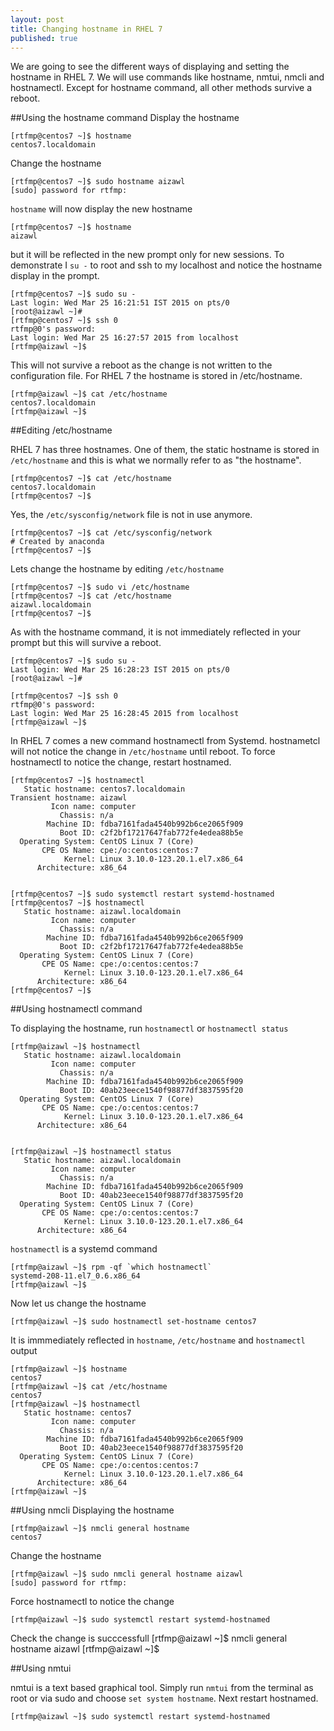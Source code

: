 ```yaml
---
layout: post
title: Changing hostname in RHEL 7
published: true
---
```

We are going to see the different ways of displaying and setting the hostname in RHEL 7. We will use commands like hostname, nmtui, nmcli and hostnamectl. Except for hostname command, all other methods survive a reboot.

##Using the hostname command
Display the hostname

    [rtfmp@centos7 ~]$ hostname
    centos7.localdomain

Change the hostname

    [rtfmp@centos7 ~]$ sudo hostname aizawl
    [sudo] password for rtfmp:

`hostname` will now display the new hostname

    [rtfmp@centos7 ~]$ hostname
    aizawl

but it will be reflected in the new prompt only for new sessions. To demonstrate I `su -` to root and ssh to my localhost and notice the hostname display in the prompt.

    [rtfmp@centos7 ~]$ sudo su -
    Last login: Wed Mar 25 16:21:51 IST 2015 on pts/0
    [root@aizawl ~]#
    [rtfmp@centos7 ~]$ ssh 0
    rtfmp@0's password:
    Last login: Wed Mar 25 16:27:57 2015 from localhost
    [rtfmp@aizawl ~]$

This will not survive a reboot as the change is not written to the configuration file. For RHEL 7 the hostname is stored in /etc/hostname.

    [rtfmp@aizawl ~]$ cat /etc/hostname
    centos7.localdomain
    [rtfmp@aizawl ~]$


##Editing  /etc/hostname

RHEL 7 has three hostnames. One of them, the static hostname is stored in  `/etc/hostname` and this is what we normally refer to as "the hostname". 

    [rtfmp@centos7 ~]$ cat /etc/hostname
    centos7.localdomain
    [rtfmp@centos7 ~]$

Yes, the `/etc/sysconfig/network` file is not in use anymore.

    [rtfmp@centos7 ~]$ cat /etc/sysconfig/network
    # Created by anaconda
    [rtfmp@centos7 ~]$

Lets change the hostname by editing `/etc/hostname`

    [rtfmp@centos7 ~]$ sudo vi /etc/hostname
    [rtfmp@centos7 ~]$ cat /etc/hostname
    aizawl.localdomain
    [rtfmp@centos7 ~]$

As with the hostname command, it is not immediately reflected in your prompt but this will survive a reboot.

    [rtfmp@centos7 ~]$ sudo su -
    Last login: Wed Mar 25 16:28:23 IST 2015 on pts/0
    [root@aizawl ~]#

    [rtfmp@centos7 ~]$ ssh 0
    rtfmp@0's password:
    Last login: Wed Mar 25 16:28:45 2015 from localhost
    [rtfmp@aizawl ~]$
    

In RHEL 7 comes a new command hostnamectl from Systemd. hostnametcl will not notice the change in `/etc/hostname` until reboot. To force hostnamectl to notice the change, restart hostnamed.

    [rtfmp@centos7 ~]$ hostnamectl
       Static hostname: centos7.localdomain
    Transient hostname: aizawl
             Icon name: computer
               Chassis: n/a
            Machine ID: fdba7161fada4540b992b6ce2065f909
               Boot ID: c2f2bf17217647fab772fe4edea88b5e
      Operating System: CentOS Linux 7 (Core)
           CPE OS Name: cpe:/o:centos:centos:7
                Kernel: Linux 3.10.0-123.20.1.el7.x86_64
          Architecture: x86_64


    [rtfmp@centos7 ~]$ sudo systemctl restart systemd-hostnamed
    [rtfmp@centos7 ~]$ hostnamectl
       Static hostname: aizawl.localdomain
             Icon name: computer
               Chassis: n/a
            Machine ID: fdba7161fada4540b992b6ce2065f909
               Boot ID: c2f2bf17217647fab772fe4edea88b5e
      Operating System: CentOS Linux 7 (Core)
           CPE OS Name: cpe:/o:centos:centos:7
                Kernel: Linux 3.10.0-123.20.1.el7.x86_64
          Architecture: x86_64
    [rtfmp@centos7 ~]$

##Using hostnamectl command

To displaying the hostname, run `hostnamectl` or `hostnamectl status`

    [rtfmp@aizawl ~]$ hostnamectl
       Static hostname: aizawl.localdomain
             Icon name: computer
               Chassis: n/a
            Machine ID: fdba7161fada4540b992b6ce2065f909
               Boot ID: 40ab23eece1540f98877df3837595f20
      Operating System: CentOS Linux 7 (Core)
           CPE OS Name: cpe:/o:centos:centos:7
                Kernel: Linux 3.10.0-123.20.1.el7.x86_64
          Architecture: x86_64


    [rtfmp@aizawl ~]$ hostnamectl status
       Static hostname: aizawl.localdomain
             Icon name: computer
               Chassis: n/a
            Machine ID: fdba7161fada4540b992b6ce2065f909
               Boot ID: 40ab23eece1540f98877df3837595f20
      Operating System: CentOS Linux 7 (Core)
           CPE OS Name: cpe:/o:centos:centos:7
                Kernel: Linux 3.10.0-123.20.1.el7.x86_64
          Architecture: x86_64

`hostnamectl` is a systemd command

    [rtfmp@aizawl ~]$ rpm -qf `which hostnamectl`
    systemd-208-11.el7_0.6.x86_64
    [rtfmp@aizawl ~]$

Now let us change the hostname 

    [rtfmp@aizawl ~]$ sudo hostnamectl set-hostname centos7


It is immmediately reflected in `hostname`, `/etc/hostname` and `hostnamectl` output

    [rtfmp@aizawl ~]$ hostname
    centos7
    [rtfmp@aizawl ~]$ cat /etc/hostname
    centos7
    [rtfmp@aizawl ~]$ hostnamectl
       Static hostname: centos7
             Icon name: computer
               Chassis: n/a
            Machine ID: fdba7161fada4540b992b6ce2065f909
               Boot ID: 40ab23eece1540f98877df3837595f20
      Operating System: CentOS Linux 7 (Core)
           CPE OS Name: cpe:/o:centos:centos:7
                Kernel: Linux 3.10.0-123.20.1.el7.x86_64
          Architecture: x86_64
    [rtfmp@aizawl ~]$

##Using nmcli
Displaying the hostname

    [rtfmp@aizawl ~]$ nmcli general hostname
    centos7

Change the hostname

    [rtfmp@aizawl ~]$ sudo nmcli general hostname aizawl
    [sudo] password for rtfmp:

Force hostnamectl to notice the change

    [rtfmp@aizawl ~]$ sudo systemctl restart systemd-hostnamed

Check the change is succcessfull
[rtfmp@aizawl ~]$ nmcli general hostname
aizawl
[rtfmp@aizawl ~]$

##Using nmtui

nmtui is a text based graphical tool. Simply run `nmtui` from the terminal as root or via sudo and choose `set system hostname`. Next restart hostnamed.

    [rtfmp@aizawl ~]$ sudo systemctl restart systemd-hostnamed
